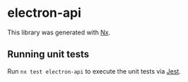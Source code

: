 # electron-api

This library was generated with [Nx](https://nx.dev).

## Running unit tests

Run `nx test electron-api` to execute the unit tests via [Jest](https://jestjs.io).
